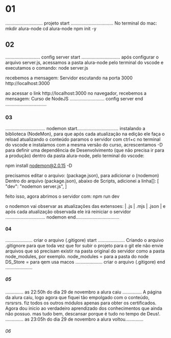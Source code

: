 # 01 ########################################################################
............................. projeto start .................................
No terminal do mac:
mkdir alura-node
cd alura-node
npm init -y
## 02 #######################################################################
........................... config server start ..............................
após configurar o arquivo server.js, acessamos a pasta alura-node 
pelo terminal do vscode e executamos o comando:
node server.js

recebemos a mensagem:
Servidor escutando na porta 3000 http://localhost:3000

ao acessar o link http://localhost:3000 no navegador,
recebemos a mensagem: Curso de NodeJS
........................... config server end ................................
### 03 ######################################################################
............................... nodemon start................................
instalando a biblioteca (NodeMon), para que após cada atualização na edição
ele faça o reload atualizando o conteúdo
paramos o servidor com ctrl+c no terminal do vscode e instalamos com 
a mesma versão do curso, acrescentamos -D para definir uma dependência de
Desenvolvimento (que não precisa ir para a produção)
dentro da pasta alura-node, pelo terminal do vscode:

npm install nodemon@2.0.15 -D

precisamos editar o arquivo: (package.json), para adicionar o (nodemon)
Dentro do arquivo (package.json), abaixo de Scripts, adicionei a linha[]:
[    "dev": "nodemon server.js",     ]

feito isso, agora abrimos o servidor com:
npm run dev

o nodemon vai observar as atualizações das extensoes: | .js | .mjs | .json |
e após cada atualização observada ele irá reiniciar o servidor
............................... nodemon end..................................
#### 04 #####################################################################
..................... criar o arquivo (.gitigore) start .....................
Criando o arquivo .gitignore
para que toda vez que for subir o projeto para o git ele não envie arquivos
que só precisam existir na pasta original do servidor
como a pasta node_modules, por exemplo.
node_modules = para a pasta do node
DS_Store = para qem usa macos
..................... criar o arquivo (.gitigore) end .....................
##### 05 ###################################################################
.............. as 22:50h do dia 29 de novembro a alura caiu ...............
A página da alura caiu, logo agora que fiquei tão empolgado com o conteúdo,
rsrsrsrs. fiz todos os outros módulos apenas para obter os certificados.
Agora dou inicio ao verdadeiro aprendizado dos conhecimentos que ainda não 
possuo. mas tudo bem, descansar porque é tudo no tempo de Deus!.
.............. as 23:05h do dia 29 de novembro a alura voltou..............
###### 06 ##################################################################